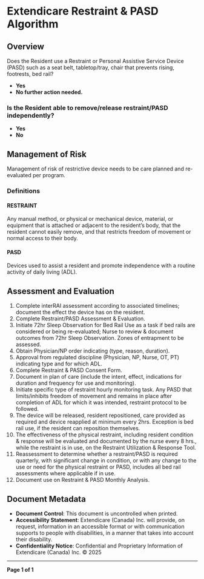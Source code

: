 # Extendicare Restraint & PASD Algorithm

## Overview
Does the Resident use a Restraint or Personal Assistive Service Device (PASD) such as a seat belt, tabletop/tray, chair that prevents rising, footrests, bed rail?

- **Yes**
- **No further action needed.**

### Is the Resident able to remove/release restraint/PASD independently?
- **Yes**
- **No**

## Management of Risk
Management of risk of restrictive device needs to be care planned and re-evaluated per program.

### Definitions
#### RESTRAINT
Any manual method, or physical or mechanical device, material, or equipment that is attached or adjacent to the resident’s body, that the resident cannot easily remove, and that restricts freedom of movement or normal access to their body.

#### PASD
Devices used to assist a resident and promote independence with a routine activity of daily living (ADL).

## Assessment and Evaluation
1. Complete interRAI assessment according to associated timelines; document the effect the device has on the resident.
2. Complete Restraint/PASD Assessment & Evaluation.
3. Initiate 72hr Sleep Observation for Bed Rail Use as a task if bed rails are considered or being re-evaluated; Nurse to review & document outcomes from 72hr Sleep Observation. Zones of entrapment to be assessed.
4. Obtain Physician/NP order indicating (type, reason, duration).
5. Approval from regulated discipline (Physician, NP, Nurse, OT, PT) indicating type and for which ADL.
6. Complete Restraint & PASD Consent Form.
7. Document in plan of care (include the intent, effect, indications for duration and frequency for use and monitoring).
8. Initiate specific type of restraint hourly monitoring task. Any PASD that limits/inhibits freedom of movement and remains in place after completion of ADL for which it was intended, restraint protocol to be followed.
9. The device will be released, resident repositioned, care provided as required and device reapplied at minimum every 2hrs. Exception is bed rail use, if the resident can reposition themselves.
10. The effectiveness of the physical restraint, including resident condition & response will be evaluated and documented by the nurse every 8 hrs., while the restraint is in use, on the Restraint Utilization & Response Tool.
11. Reassessment to determine whether a restraint/PASD is required quarterly, with significant change in condition, or with any change to the use or need for the physical restraint or PASD, includes all bed rail assessments where applicable if in use.
12. Document use on Restraint & PASD Monthly Analysis.

## Document Metadata
- **Document Control**: This document is uncontrolled when printed.
- **Accessibility Statement**: Extendicare (Canada) Inc. will provide, on request, information in an accessible format or with communication supports to people with disabilities, in a manner that takes into account their disability.
- **Confidentiality Notice**: Confidential and Proprietary Information of Extendicare (Canada) Inc. © 2025

----

**Page 1 of 1**